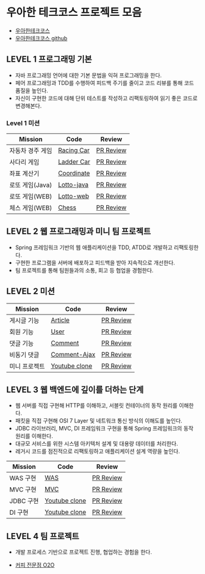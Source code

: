 # 우아한 테크코스 프로젝트 모음

* [우아한테크코스](https://woowacourse.github.io/)
* [우아한테크코스 github](https://github.com/woowacourse)

## LEVEL 1 프로그래밍 기본
* 자바 프로그래밍 언어에 대한 기본 문법을 익혀 프로그래밍을 한다.
* 페어 프로그래밍과 TDD를 수행하여 피드백 주기를 줄이고 코드 리뷰를 통해 코드 품질을 높인다.
* 자신이 구현한 코드에 대해 단위 테스트를 작성하고 리팩토링하여 읽기 좋은 코드로 변경해본다.

### Level 1 미션
|Mission|Code|Review|  
|-----|-----|-----|  
|자동차 경주 게임|[Racing Car](https://github.com/kangmin46/java-racingcar-1/tree/kangmin46)|[PR Review](https://github.com/woowacourse/java-racingcar/pull/41)|
|사다리 게임|[Ladder Car](https://github.com/kangmin46/java-ladder/tree/kangmin46)|[PR Review](https://github.com/woowacourse/java-ladder/pull/33)|
|좌표 계산기|[Coordinate](https://github.com/kangmin46/java-coordinate/tree/kangmin46)|[PR Review](https://github.com/woowacourse/java-coordinate/pull/25)|
|로또 게임(Java)|[Lotto-java](https://github.com/kangmin46/java-lotto-1/tree/kangmin46)|[PR Review](https://github.com/woowacourse/java-lotto/pull/27)|
|로또 게임(WEB)|[Lotto-web](https://github.com/kangmin46/java-lotto-1/tree/kangmin46)|[PR Review](https://github.com/woowacourse/java-lotto/pull/76)|
|체스 게임(WEB)|[Chess](https://github.com/kangmin46/java-chess/tree/kangmin46)|[PR Review](https://github.com/woowacourse/java-chess/pull/45)|


## LEVEL 2 웹 프로그래밍과 미니 팀 프로젝트
* Spring 프레임워크 기반의 웹 애플리케이션을 TDD, ATDD로 개발하고 리팩토링한다.
* 구현한 프로그램을 서버에 배포하고 피드백을 받아 지속적으로 개선한다.
* 팀 프로젝트를 통해 팀원들과의 소통, 회고 등 협업을 경험한다.

## LEVEL 2 미션

|Mission|Code|Review|  
|-----|-----|-----|  
|게시글 기능|[Article](https://github.com/kangmin46/jwp-blog)|[PR Review](https://github.com/woowacourse/jwp-blog/pull/30)|
|회원 기능|[User](https://github.com/kangmin46/jwp-blog)|[PR Review](https://github.com/woowacourse/jwp-blog/pull/80)|
|댓글 기능|[Comment](https://github.com/kangmin46/jwp-blog)|[PR Review](https://github.com/woowacourse/jwp-blog/pull/109)|  
|비동기 댓글|[Comment-Ajax](https://github.com/kangmin46/jwp-blog)|[PR Review](https://github.com/woowacourse/jwp-blog/pull/199)| 
|미니 프로젝트|[Youtube clone](https://github.com/kangmin46/miniprojects-2019/tree/EDD)|[PR Review](https://github.com/woowacourse/miniprojects-2019/pull/33)|

## LEVEL 3 웹 백엔드에 깊이를 더하는 단계

* 웹 서버를 직접 구현해 HTTP를 이해하고, 서블릿 컨테이너의 동작 원리를 이해한다.
* 패킷을 직접 구현해 OSI 7 Layer 및 네트워크 통신 방식의 이해도를 높인다.
* JDBC 라이브러리, MVC, DI 프레임워크 구현을 통해 Spring 프레임워크의 동작 원리를 이해한다.
* 대규모 서비스를 위한 시스템 아키텍처 설계 및 대용량 데이터를 처리한다.
* 레거시 코드를 점진적으로 리팩토링하고 애플리케이션 설계 역량을 높인다.

|Mission|Code|Review|  
|-----|-----|-----|  
|WAS 구현|[WAS](https://github.com/kangmin46/jwp-was/tree/step2)|[PR Review](https://github.com/woowacourse/jwp-was/pull/80)|
|MVC 구현|[MVC](https://github.com/kangmin46/jwp-mvc/tree/kangmin46)|[PR Review](https://github.com/woowacourse/jwp-mvc/pull/80)|
|JDBC 구현|[Youtube clone](https://github.com/kangmin46/jwp-jdbc/tree/kangmin46)|[PR Review](https://github.com/woowacourse/jwp-jdbc/pull/31)|
|DI 구현|[Youtube clone](https://github.com/kangmin46/jwp-di/tree/step-2)|[PR Review](https://github.com/woowacourse/jwp-di/pull/75)|

## LEVEL 4  팀 프로젝트

* 개발 프로세스 기반으로 프로젝트 진행, 협업하는 경험을 한다.

* [커피 전문점 O2O](https://github.com/EDD-season2)


